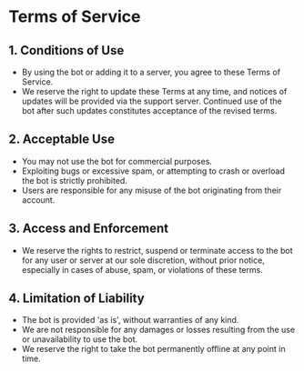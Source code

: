 # Terms of Service

## 1. Conditions of Use

- By using the bot or adding it to a server, you agree to these Terms of Service.
- We reserve the right to update these Terms at any time, and notices of updates will be provided via the support
  server. Continued use of the bot after such updates constitutes acceptance of the revised terms.

## 2. Acceptable Use

- You may not use the bot for commercial purposes.
- Exploiting bugs or excessive spam, or attempting to crash or overload the bot is strictly prohibited.
- Users are responsible for any misuse of the bot originating from their account.

## 3. Access and Enforcement

- We reserve the rights to restrict, suspend or terminate access to the bot for any user or server at our sole
  discretion, without prior notice, especially in cases of abuse, spam, or violations of these terms.

## 4. Limitation of Liability

- The bot is provided 'as is', without warranties of any kind.
- We are not responsible for any damages or losses resulting from the use or unavailability to use the bot.
- We reserve the right to take the bot permanently offline at any point in time.
